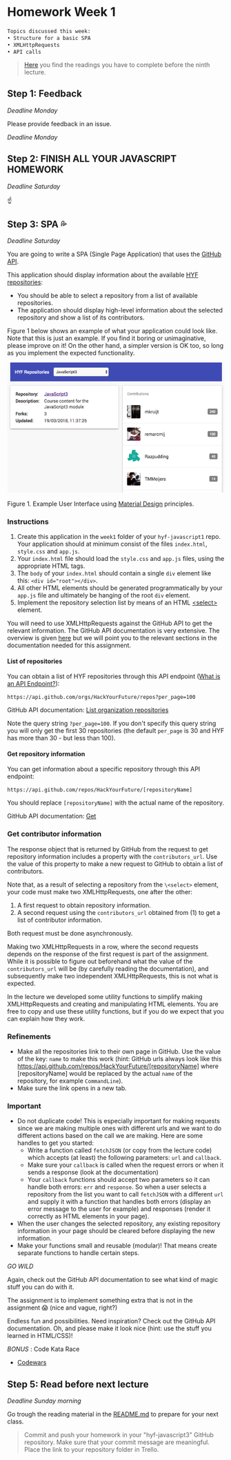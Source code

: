 # Homework Week 1

```
Topics discussed this week:
• Structure for a basic SPA
• XMLHttpRequests
• API calls
```


>[Here](/Week3/README.md) you find the readings you have to complete before the ninth lecture.

## Step 1: Feedback

_Deadline Monday_

Please provide feedback in an issue.

_Deadline Monday_

## Step 2: FINISH ALL YOUR JAVASCRIPT HOMEWORK

_Deadline Saturday_

:point_up:

## Step 3: SPA :sweat_drops:

_Deadline Saturday_

You are going to write a SPA (Single Page Application) that uses the [GitHub API](https://developer.github.com/guides/getting-started/).

This application should display information about the available [HYF repositories](https://github.com/hackyourfuture):

- You should be able to select a repository from a list of available repositories.
- The application should display high-level information about the selected repository and show a list of its contributors.

Figure 1 below shows an example of what your application could look like. Note that this is just an example. If you find it boring or unimaginative, please improve on it! On the other hand, a simpler version is OK too, so long as you implement the expected functionality.

![UI Example](./assets/hyf-github.png)

Figure 1. Example User Interface using [Material Design](https://material.io/guidelines/) principles.

### Instructions

1. Create this application in the `week1` folder of your `hyf-javascript1` repo. Your application should at minimum consist of the files `index.html`, `style.css` and `app.js`.
2. Your `index.html` file should load the `style.css` and `app.js` files, using the appropriate HTML tags.
3. The `body` of your `index.html` should contain a single `div` element like this: `<div id="root"></div>`.
4. All other HTML elements should be generated programmatically by your `app.js` file and ultimately be hanging of the root `div` element.
5. Implement the repository selection list by means of an HTML [\<select\>](https://developer.mozilla.org/en-US/docs/Web/HTML/Element/select) element.

You will need to use XMLHttpRequests against the GitHub API to get the relevant information. The GitHub API documentation is very extensive. The overview is given [here](https://developer.github.com/v3/) but we will point you to the relevant sections in the documentation needed for this assignment.

#### List of repositories

You can obtain a list of HYF repositories through this API endpoint ([What is an API Endpoint?](https://teamtreehouse.com/community/what-is-an-api-endpoint)):

```
https://api.github.com/orgs/HackYourFuture/repos?per_page=100
```

GitHub API documentation: [List organization repositories](https://developer.github.com/v3/repos/#list-organization-repositories)

Note the query string `?per_page=100`. If you don't specify this query string you will only get the first 30 repositories (the default `per_page` is 30 and HYF has more than 30 - but less than 100).

#### Get repository information

You can get information about a specific repository through this API endpoint:

```
https://api.github.com/repos/HackYourFuture/[repositoryName]
```

You should replace `[repositoryName]` with the actual name of the repository.

GitHub API documentation: [Get](https://developer.github.com/v3/repos/#get)

### Get contributor information

The response object that is returned by GitHub from the request to get repository information includes a property with the `contributors_url`. Use the value of this property to make a new request to GitHub to obtain a list of contributors.

Note that, as a result of selecting a repository from the `\<select>` element, your code must make two XMLHttpRequests, one after the other:

1. A first request to obtain repository information.
2. A second request using the `contributors_url` obtained from (1) to get a list of contributor information.

Both request must be done asynchronously.

Making two XMLHttpRequests in a row, where the second requests depends on the response of the first request is part of the assignment. While it is possible to figure out beforehand what the value of the `contributors_url` will be (by carefully reading the documentation), and subsequently make two independent XMLHttpRequests, this is not what is expected.

In the lecture we developed some utility functions to simplify making XMLHttpRequests and creating and manipulating HTML elements. You are free to copy and use these utility functions, but if you do we expect that you can explain how they work.

### Refinements

- Make all the repositories link to their own page in GitHub. Use the value of the key: `name` to make this work (hint: GitHub urls always look like this https://api.github.com/repos/HackYourFuture/[repositoryName] where [repositoryName] would be replaced by the actual `name` of the repository, for example `CommandLine`).
- Make sure the link opens in a new tab.


### Important

- Do not duplicate code! This is especially important for making requests since we are making multiple ones with different urls and we want to do different actions based on the call we are making. Here are some handles to get you started:
  - Write a function called `fetchJSON` (or copy from the lecture code) which accepts (at least) the following parameters: `url` and `callback`.
  - Make sure your `callback` is called when the request errors or when it sends a response (look at the documentation)
  - Your `callback` functions should accept two parameters so it can handle both errors: `err` and `response`.
  So when a user selects a repository from the list you want to call `fetchJSON` with a different `url` and supply it with a function that handles both errors (display an error message to the user for example) and responses (render it correctly as HTML elements in your page).
- When the user changes the selected repository, any existing repository information in your page should be cleared before displaying the new information.
- Make your functions small and reusable (modular)! That means create separate functions to handle certain steps.

_GO WILD_

Again, check out the GitHub API documentation to see what kind of magic stuff you can do with it.

The assignment is to implement something extra that is not in the assignment :scream: (nice and vague, right?)

Endless fun and possibilities. Need inspiration? Check out the GitHub API documentation. Oh, and please make it look nice (hint: use the stuff you learned in HTML/CSS)!


_BONUS_ : Code Kata Race

- [Codewars](https://www.codewars.com/collections/hyf-homework-number-2)


## Step 5: Read before next lecture

_Deadline Sunday morning_

Go trough the reading material in the [README.md](/Week2/README.md) to prepare for your next class.

>Commit and push your homework in your "hyf-javascript3" GitHub repository.
Make sure that your commit message are meaningful.
Place the link to your repository folder in Trello.